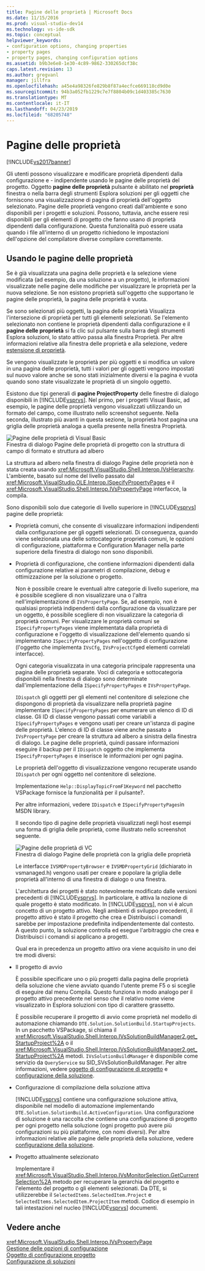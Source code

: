 ```yaml
---
title: Pagine delle proprietà | Microsoft Docs
ms.date: 11/15/2016
ms.prod: visual-studio-dev14
ms.technology: vs-ide-sdk
ms.topic: conceptual
helpviewer_keywords:
- configuration options, changing properties
- property pages
- property pages, changing configuration options
ms.assetid: b9b3e6e8-1e30-4c89-9862-330265dcf38c
caps.latest.revision: 13
ms.author: gregvanl
manager: jillfra
ms.openlocfilehash: a45e4a98326fe829b8f87a4ecfce669118cd9d0e
ms.sourcegitcommit: 94b3a052fb1229c7e7f8804b09c1d403385c7630
ms.translationtype: MT
ms.contentlocale: it-IT
ms.lasthandoff: 04/23/2019
ms.locfileid: "68205748"
---
```

# <a name="property-pages"></a>Pagine delle proprietà
[!INCLUDE[vs2017banner](../../includes/vs2017banner.md)]

Gli utenti possono visualizzare e modificare proprietà dipendenti dalla configurazione e - indipendente usando le pagine delle proprietà del progetto. Oggetto **pagine delle proprietà** pulsante è abilitato nel **proprietà** finestra o nella barra degli strumenti Esplora soluzioni per gli oggetti che forniscono una visualizzazione di pagina di proprietà dell'oggetto selezionato. Pagine delle proprietà vengono creati dall'ambiente e sono disponibili per i progetti e soluzioni. Possono, tuttavia, anche essere resi disponibili per gli elementi di progetto che fanno usano di proprietà dipendenti dalla configurazione. Questa funzionalità può essere usata quando i file all'interno di un progetto richiedono le impostazioni dell'opzione del compilatore diverse compilare correttamente.  
  
## <a name="using-property-pages"></a>Usando le pagine delle proprietà  
 Se è già visualizzata una pagina delle proprietà e la selezione viene modificata (ad esempio, da una soluzione a un progetto), le informazioni visualizzate nelle pagine delle modifiche per visualizzare le proprietà per la nuova selezione. Se non esistono proprietà sull'oggetto che supportano le pagine delle proprietà, la pagina delle proprietà è vuota.  
  
 Se sono selezionati più oggetti, la pagina delle proprietà Visualizza l'intersezione di proprietà per tutti gli elementi selezionati. Se l'elemento selezionato non contiene le proprietà dipendenti dalla configurazione e il **pagine delle proprietà** si fa clic sul pulsante sulla barra degli strumenti Esplora soluzioni, lo stato attivo passa alla finestra Proprietà. Per altre informazioni relative alla finestra delle proprietà e alla selezione, vedere [estensione di proprietà](../../extensibility/internals/extending-properties.md).  
  
 Se vengono visualizzate le proprietà per più oggetti e si modifica un valore in una pagina delle proprietà, tutti i valori per gli oggetti vengono impostati sul nuovo valore anche se sono stati inizialmente diversi e la pagina è vuota quando sono state visualizzate le proprietà di un singolo oggetto.  
  
 Esistono due tipi generali di **pagine ProjectProperty** delle finestre di dialogo disponibili in [!INCLUDE[vsprvs](../../includes/vsprvs-md.md)]. Nel primo, per i progetti Visual Basic, ad esempio, le pagine delle proprietà vengono visualizzati utilizzando un formato del campo, come illustrato nello screenshot seguente. Nella seconda, illustrato più avanti in questa sezione, la proprietà host pagina una griglia delle proprietà analoga a quella presente nella finestra Proprietà.  
  
 ![Pagine delle proprietà di Visual Basic](../../extensibility/internals/media/vsvbproppages.gif "vsVBPropPages")  
Finestra di dialogo Pagine delle proprietà di progetto con la struttura di campo di formato e struttura ad albero  
  
 La struttura ad albero nella finestra di dialogo Pagine delle proprietà non è stata creata usando <xref:Microsoft.VisualStudio.Shell.Interop.IVsHierarchy>. L'ambiente, basato sul nome del livello passato dal <xref:Microsoft.VisualStudio.OLE.Interop.ISpecifyPropertyPages> e il <xref:Microsoft.VisualStudio.Shell.Interop.IVsPropertyPage> interfacce, la compila.  
  
 Sono disponibili solo due categorie di livello superiore in [!INCLUDE[vsprvs](../../includes/vsprvs-md.md)] pagine delle proprietà:  
  
- Proprietà comuni, che consente di visualizzare informazioni indipendenti dalla configurazione per gli oggetti selezionati. Di conseguenza, quando viene selezionata una delle sottocategorie proprietà comuni, le opzioni di configurazione, piattaforma e Configuration Manager nella parte superiore della finestra di dialogo non sono disponibili.  
  
- Proprietà di configurazione, che contiene informazioni dipendenti dalla configurazione relative ai parametri di compilazione, debug e ottimizzazione per la soluzione o progetto.  
  
  Non è possibile creare le eventuali altre categorie di livello superiore, ma è possibile scegliere di non visualizzare una o l'altra nell'implementazione di `IVsPropertyPage`. Se, ad esempio, non è qualsiasi proprietà indipendenti dalla configurazione da visualizzare per un oggetto, è possibile scegliere di non visualizzare la categoria di proprietà comuni. Per visualizzare le proprietà comuni se `ISpecifyPropertyPages` viene implementata dalla proprietà di configurazione e l'oggetto di visualizzazione dell'elemento quando si implementano `ISpecifyPropertyPages` nell'oggetto di configurazione (l'oggetto che implementa `IVsCfg`, `IVsProjectCfg`ed elementi correlati interfacce).  
  
  Ogni categoria visualizzata in una categoria principale rappresenta una pagina delle proprietà separate. Voci di categoria e sottocategoria disponibili nella finestra di dialogo sono determinate dall'implementazione della `ISpecifyPropertyPages` e `IVsPropertyPage`.  
  
  `IDispatch` gli oggetti per gli elementi nel contenitore di selezione che dispongono di proprietà da visualizzare nella proprietà pagine implementare `ISpecifyPropertyPages` per enumerare un elenco di ID di classe. Gli ID di classe vengono passati come variabili a `ISpecifyPropertyPages` e vengono usati per creare un'istanza di pagine delle proprietà. L'elenco di ID di classe viene anche passato a `IVsPropertyPage` per creare la struttura ad albero a sinistra della finestra di dialogo. Le pagine delle proprietà, quindi passare informazioni eseguire il backup per il `IDispatch` oggetto che implementa `ISpecifyPropertyPages` e inserisce le informazioni per ogni pagina.  
  
  Le proprietà dell'oggetto di visualizzazione vengono recuperate usando `IDispatch` per ogni oggetto nel contenitore di selezione.  
  
  Implementazione `Help::DisplayTopicFromF1Keyword` nel pacchetto VSPackage fornisce la funzionalità per il pulsante?.  
  
  Per altre informazioni, vedere `IDispatch` e `ISpecifyPropertyPages`in MSDN library.  
  
  Il secondo tipo di pagine delle proprietà visualizzati negli host esempi una forma di griglia delle proprietà, come illustrato nello screenshot seguente.  
  
  ![Pagine delle proprietà di VC](../../extensibility/internals/media/vsvcproppages.gif "vsVCPropPages")  
  Finestra di dialogo Pagine delle proprietà con la griglia delle proprietà  
  
  Le interfacce `IVSMDPropertyBrowser` e `IVSMDPropertyGrid` (dichiarato in vsmanaged.h) vengono usati per creare e popolare la griglia delle proprietà all'interno di una finestra di dialogo o una finestra.  
  
  L'architettura dei progetti è stato notevolmente modificato dalle versioni precedenti di [!INCLUDE[vsprvs](../../includes/vsprvs-md.md)]. In particolare, è attiva la nozione di quale progetto è stato modificato. In [!INCLUDE[vsprvs](../../includes/vsprvs-md.md)], non vi è alcun concetto di un progetto attivo. Negli ambienti di sviluppo precedenti, il progetto attivo è stato il progetto che crea e Distribuisci i comandi sarebbe per impostazione predefinita indipendentemente dal contesto. A questo punto, la soluzione controlla ed esegue l'arbitraggio che crea e Distribuisci i comandi si applicano a progetti.  
  
  Qual era in precedenza un progetto attivo ora viene acquisito in uno dei tre modi diversi:  
  
- Il progetto di avvio  
  
   È possibile specificare uno o più progetti dalla pagina delle proprietà della soluzione che viene avviato quando l'utente preme F5 o si sceglie di eseguire dal menu Compila. Questo funziona in modo analogo per il progetto attivo precedente nel senso che il relativo nome viene visualizzato in Esplora soluzioni con tipo di carattere grassetto.  
  
   È possibile recuperare il progetto di avvio come proprietà nel modello di automazione chiamando `DTE.Solution.SolutionBuild.StartupProjects`. In un pacchetto VSPackage, si chiama il <xref:Microsoft.VisualStudio.Shell.Interop.IVsSolutionBuildManager2.get_StartupProject%2A> o il <xref:Microsoft.VisualStudio.Shell.Interop.IVsSolutionBuildManager2.get_StartupProject%2A> metodi. `IVsSolutionBuildManager` è disponibile come servizio da `QueryService` su SID_SVsSolutionBuildManager. Per altre informazioni, vedere [oggetto di configurazione di progetto](../../extensibility/internals/project-configuration-object.md) e [configurazione della soluzione](../../extensibility/internals/solution-configuration.md).  
  
- Configurazione di compilazione della soluzione attiva  
  
   [!INCLUDE[vsprvs](../../includes/vsprvs-md.md)] contiene una configurazione soluzione attiva, disponibile nel modello di automazione implementando `DTE.Solution.SolutionBuild.ActiveConfiguration`. Una configurazione di soluzione è una raccolta che contiene una configurazione di progetto per ogni progetto nella soluzione (ogni progetto può avere più configurazioni su più piattaforme, con nomi diversi). Per altre informazioni relative alle pagine delle proprietà della soluzione, vedere [configurazione della soluzione](../../extensibility/internals/solution-configuration.md).  
  
- Progetto attualmente selezionato  
  
   Implementare il <xref:Microsoft.VisualStudio.Shell.Interop.IVsMonitorSelection.GetCurrentSelection%2A> metodo per recuperare la gerarchia del progetto e l'elemento del progetto o gli elementi selezionati. Da DTE, si utilizzerebbe il `SelectedItems.SelectedItem.Project` e `SelectedItems.SelectedItem.ProjectItem` metodi. Codice di esempio in tali intestazioni nel nucleo [!INCLUDE[vsprvs](../../includes/vsprvs-md.md)] documenti.  
  
## <a name="see-also"></a>Vedere anche  
 <xref:Microsoft.VisualStudio.Shell.Interop.IVsPropertyPage>   
 [Gestione delle opzioni di configurazione](../../extensibility/internals/managing-configuration-options.md)   
 [Oggetto di configurazione progetto](../../extensibility/internals/project-configuration-object.md)   
 [Configurazione di soluzioni](../../extensibility/internals/solution-configuration.md)
